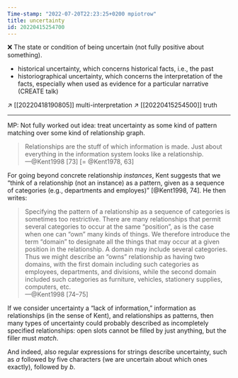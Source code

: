```yaml
---
Time-stamp: "2022-07-20T22:23:25+0200 mpiotrow"
title: uncertainty
id: 20220415254700
---
```


❌ The state or condition of being uncertain (not fully positive about something).

- historical uncertainty, which concerns historical facts, i.e., the past
- historiographical uncertainty, which concerns the interpretation of the facts, especially when used as evidence for a particular narrative (CREATE talk)

↗ [[20220418190805]] multi-interpretation
↗ [[20220415254500]] truth

----

MP: Not fully worked out idea: treat uncertainty as some kind of pattern matching over some kind of relationship graph.

> Relationships are the stuff of which information is made.  Just about everything in the information system looks like a relationship.  
—@Kent1998 [73] [= @Kent1978, 63]

For going beyond concrete relationship *instances*, Kent suggests that we “think of a relationship (not an instance) as a pattern, given as a sequence of categories (e.g., departments and employes)” [@Kent1998, 74].  He then writes:

> Specifying the pattern of a relationship as a sequence of categories is sometimes too restrictive.  There are many relationships that permit several categories to occur at the same “position”, as is the case when one can “own” many kinds of things.  We therefore introduce the term “domain” to designate all the things that may occur at a given position in the relationship.  A domain may include several categories.  Thus we might describe an “owns” relationship as having two domains, with the first domain including such categories as employees, departments, and divisions, while the second domain included such categories as furniture, vehicles, stationery supplies, computers, etc.  
—@Kent1998 [74–75]

If we consider uncertainty a “lack of information,” information as relationships (in the sense of Kent), and relationships as patterns, then many types of uncertainty could probably described as incompletely specified relationships: open slots cannot be filled by just anything, but the filler must *match*.

And indeed, also regular expressions for strings describe uncertainty, such as *a* followed by five characters (we are uncertain about which ones exactly), followed by *b*.

